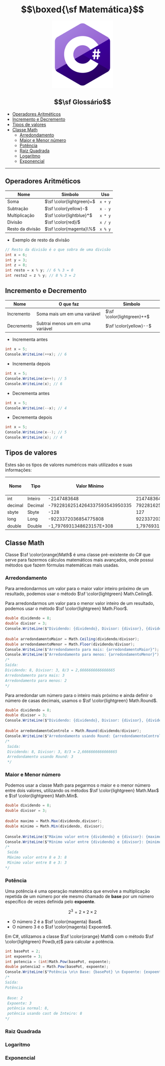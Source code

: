 # $$\boxed{\sf Matemática}$$

<p align="center">
    <img src="../../imagens\R (3).png" width=200>
</p>

## $$\sf Glossário$$

- [Operadores Aritméticos](#operadores-aritméticos)
- [Incremento e Decremento](#incremento-e-decremento)
- [Tipos de valores](#tipos-de-valores)
- [Classe Math](#classe-math)
    - [Arredondamento](#arredondamento)
    - [Maior e Menor número](#maior-e-menor-número)
    - [Potência](#potência)
    - [Raiz Quadrada](#raiz-quadrada)
    - [Logaritmo](#logaritmo)
    - [Exponencial](#exponencial)


---

## Operadores Aritméticos

Nome|Simbolo|Uso
|---|---|---|
Soma|$\sf \color{lightgreen}+$|`x + y`
Subtração|$\sf \color{yellow}-$|`x - y`
Multiplicação|$\sf \color{lightblue}*$|`x * y`
Divisão|$\sf \color{red}/$|`x / y`
Resto da divisão|$\sf \color{magenta}\%$|`x % y`

* Exemplo de resto da divisão

```csharp
// Resto da divisão é o que sobra de uma divisão
int x = 6;
int y = 3;
int z = 8;
int resto = x % y; // 6 % 3 = 0
int resto2 = z % y; // 8 % 3 = 2
```

## Incremento e Decremento

Nome|O que faz| Simbolo
|---|---|---|
Incremento|Soma mais um em uma variável|$\sf \color{lightgreen}++$
Decremento|Subtrai menos um em uma variável|$\sf \color{yellow}--$

* Incrementa antes

```csharp
int x = 5;
Console.WriteLine(++x); // 6
```

* Incrementa depois

```csharp
int x = 5;
Console.WriteLine(x++); // 5
Console.WriteLine(x); // 6
```

* Decrementa antes

```csharp
int x = 5;
Console.WriteLine(--x); // 4
```

* Decrementa depois

```csharp
int x = 5;
Console.WriteLine(x--); // 5
Console.WriteLine(x); // 4
```

## Tipos de valores

Estes são os tipos de valores numéricos mais utilizados e suas informações:

Nome|Tipo|Valor Mínimo|Valor Máximo|Número de digitos
|---|---|---|---|---|
int|Inteiro|-2147483648|2147483647| 10
decimal|Decimal|-79228162514264337593543950335|79228162514264337593543950335|29
sbyte|Sbyte|-128|127|3
long|Long|-9223372036854775808|9223372036854775807|19
double|Double|-1,7976931348623157E+308|1,7976931348623157E+308|17

## Classe Math

Classe $\sf \color{orange}Math$ é uma classe pré-existente do C# que serve para fazermos cálculos matemáticos mais avançados, onde possui métodos que fazem fórmulas matemáticas mais usadas.

### Arredondamento

Para arredondarmos um valor para o maior valor inteiro próximo de um resultado, podemos usar o método $\sf \color{lightgreen} Math.Ceiling$.

Para arredondarmos um valor para o menor valor inteiro de um resultado, podemos usar o método $\sf \color{lightgreen} Math.Floor$.

```csharp
double dividendo = 8;
double divisor = 3;
Console.WriteLine($"Dividendo: {dividendo}, Divisor: {divisor}, {dividendo}/{divisor} = {dividendo/divisor}");

double arredondamentoMaior = Math.Ceiling(dividendo/divisor);
double arredondamentoMenor = Math.Floor(dividendo/divisor);
Console.WriteLine($"Arredondamento para mais: {arredondamentoMaior}");
Console.WriteLine($"Arredondamento para menos: {arredondamentoMenor}");
/* 
Saída:
Dividendo: 8, Divisor: 3, 8/3 = 2,6666666666666665
Arredondamento para mais: 3
Arredondamento para menos: 2
*/
```

Para arredondar um número para o inteiro mais próximo e ainda definir o número de casas decimais, usamos o $\sf \color{lightgreen} Math.Round$.

```csharp
double dividendo = 8;
double divisor = 3;
Console.WriteLine($"Dividendo: {dividendo}, Divisor: {divisor}, {dividendo}/{divisor} = {dividendo/divisor}");

double arredondamentoControle = Math.Round(dividendo/divisor);
Console.WriteLine($"Arredondamento usando Round: {arredondamentoControle}");
/*
 Saída: 
 Dividendo: 8, Divisor: 3, 8/3 = 2,6666666666666665
 Arredondamento usando Round: 3
 */
```

### Maior e Menor número

Podemos usar a classe Math para pegarmos o maior e o menor número entre dois valores, utilizando os métodos $\sf \color{lightgreen} Math.Max$ e $\sf \color{lightgreen} Math.Min$.

```csharp
double dividendo = 8;
double divisor = 3;

double maximo = Math.Max(dividendo,divisor);
double minimo = Math.Min(dividendo, divisor);

Console.WriteLine($"Máximo valor entre {dividendo} e {divisor}: {maximo}");
Console.WriteLine($"Mínimo valor entre {dividendo} e {divisor}: {minimo}");
/*
 Saída
 Máximo valor entre 8 e 3: 8
 Mínimo valor entre 8 e 3: 3
*/
```

### Potência

Uma potência é uma operação matemática que envolve a multiplicação repetida de um número por ele mesmo chamado de **base** por um número específico de vezes definida pelo **expoente**.

$$2^3 = 2 \times 2 \times 2$$

* O número 2 é a $\sf \color{magenta} Base$.
* O número 3 é o $\sf \color{magenta} Expoente$.

Em C#, utilizamos a classe $\sf \color{orange} Math$ com o método $\sf \color{lightgreen} Pow(b,e)$ para calcular a potência.

```csharp
int basePot = 2;
int expoente = 3;
int potencia = (int)Math.Pow(basePot, expoente);
double potencia2 = Math.Pow(basePot, expoente);
Console.WriteLine($"Potência \n\n Base: {basePot} \n Expoente: {expoente} \n potência normal: {potencia2}, \n potência usando cast de Inteiro: {potencia}");
/*
Saída:
Potência 

 Base: 2
 Expoente: 3
 potência normal: 8,
 potência usando cast de Inteiro: 8
*/
```

### Raiz Quadrada

### Logaritmo

### Exponencial
